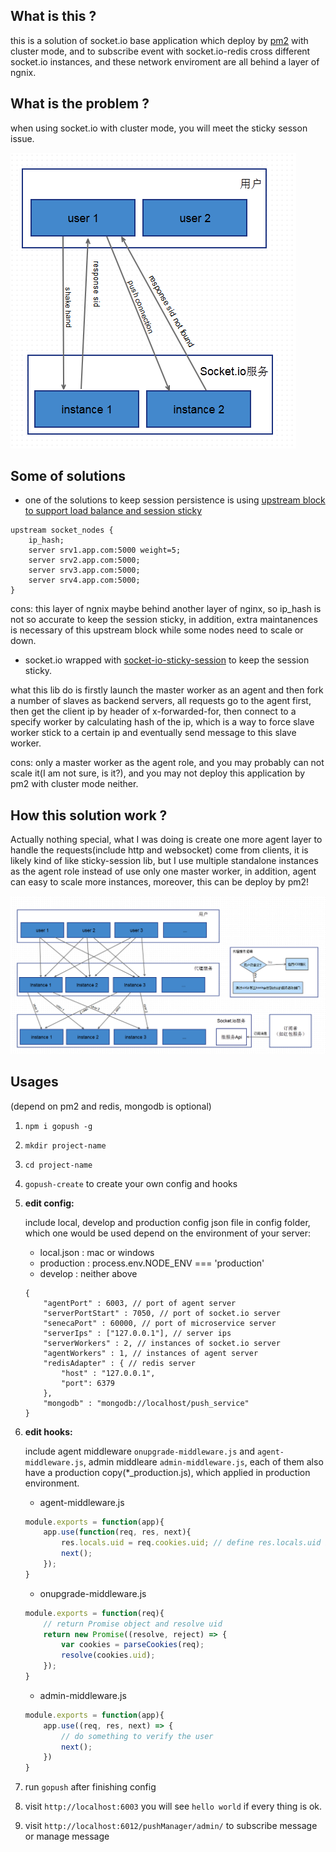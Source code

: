 ## What is this ?
this is a solution of socket.io base application which deploy by [pm2](https://github.com/Unitech/pm2) with cluster mode, and to subscribe event with socket.io-redis cross different socket.io instances, and these network enviroment are all behind a layer of ngnix.

## What is the problem ?
when using socket.io with cluster mode, you will meet the sticky sesson issue.

![without_agent](https://raw.githubusercontent.com/hcnode/gopush/master/charts/issue_with_cluster_socket.io.png)

## Some of solutions
* one of the solutions to keep session persistence is using [upstream block to support load balance and session sticky](https://www.nginx.com/blog/nginx-nodejs-websockets-socketio/)

```
upstream socket_nodes {
    ip_hash;
    server srv1.app.com:5000 weight=5;
    server srv2.app.com:5000;
    server srv3.app.com:5000;
    server srv4.app.com:5000;
}
```
cons: this layer of ngnix maybe behind another layer of nginx, so ip_hash is not so accurate to keep the session sticky, in addition, extra maintanences is necessary of this upstream block while some nodes need to scale or down.

* socket.io wrapped with [socket-io-sticky-session](https://github.com/wzrdtales/socket-io-sticky-session) to keep the session sticky.

what this lib do is firstly launch the master worker as an agent and then fork a number of slaves as backend servers, all requests go to the agent first, then get the client ip by header of x-forwarded-for, then connect to a specify worker by calculating hash of the ip, which is a way to force slave worker stick to a certain ip and eventually send message to this slave worker.

cons: only a master worker as the agent role, and you may probably can not scale it(I am not sure, is it?), and you may not deploy this application by pm2 with cluster mode neither.

## How this solution work ?
Actually nothing special, what I was doing is create one more agent layer to handle the requests(include http and websocket) come from clients, it is likely kind of like sticky-session lib, but I use multiple standalone instances as the agent role instead of use only one master worker, in addition, agent can easy to scale more instances, moreover, this can be deploy by pm2!

![with_agent](https://raw.githubusercontent.com/hcnode/gopush/master/charts/modules.png)

## Usages
(depend on pm2 and redis, mongodb is optional)

1. `npm i gopush -g` 

2. `mkdir project-name` 

3. `cd project-name`
 
4. `gopush-create` to create your own config and hooks

5. **edit config:**

    include local, develop and production config json file in config folder, which one would be used depend on the environment of your server:

    * local.json : mac or windows
    * production : process.env.NODE_ENV === 'production'
    * develop : neither above

    ```javsacript
    {
        "agentPort" : 6003, // port of agent server
        "serverPortStart" : 7050, // port of socket.io server
        "senecaPort" : 60000, // port of microservice server
        "serverIps" : ["127.0.0.1"], // server ips
        "serverWorkers" : 2, // instances of socket.io server
        "agentWorkers" : 1, // instances of agent server
        "redisAdapter" : { // redis server
            "host" : "127.0.0.1",
            "port": 6379
        },
        "mongodb" : "mongodb://localhost/push_service"
    }
    ```

6. **edit hooks:**

    include agent middleware `onupgrade-middleware.js` and `agent-middleware.js`, admin middleare `admin-middleware.js`, each of them also have a production copy(*_production.js), which applied in production environment.

    * agent-middleware.js

    ```javascript
    module.exports = function(app){
        app.use(function(req, res, next){
            res.locals.uid = req.cookies.uid; // define res.locals.uid is necessary or response 430 error
            next();
        });
    }
    ```

    * onupgrade-middleware.js

    ```javascript
    module.exports = function(req){ 
        // return Promise object and resolve uid
        return new Promise((resolve, reject) => {
            var cookies = parseCookies(req);
            resolve(cookies.uid);
        });
    }
    ```

    * admin-middleware.js

    ```javascript
    module.exports = function(app){
        app.use((req, res, next) => {
            // do something to verify the user
            next();
        })
    }
    ```

7. run `gopush` after finishing config 

8. visit `http://localhost:6003` you will see `hello world` if every thing is ok.

9. visit `http://localhost:6012/pushManager/admin/` to subscribe message or manage message
